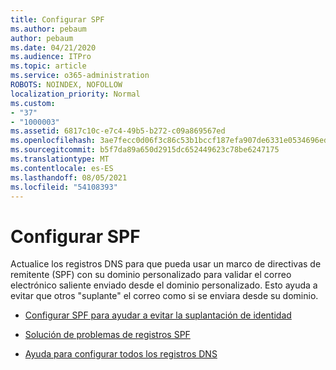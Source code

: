 ```yaml
---
title: Configurar SPF
ms.author: pebaum
author: pebaum
ms.date: 04/21/2020
ms.audience: ITPro
ms.topic: article
ms.service: o365-administration
ROBOTS: NOINDEX, NOFOLLOW
localization_priority: Normal
ms.custom:
- "37"
- "1000003"
ms.assetid: 6817c10c-e7c4-49b5-b272-c09a869567ed
ms.openlocfilehash: 3ae7fecc0d06f3c86c53b1bccf187efa907de6331e0534696edc1b0c80581f31
ms.sourcegitcommit: b5f7da89a650d2915dc652449623c78be6247175
ms.translationtype: MT
ms.contentlocale: es-ES
ms.lasthandoff: 08/05/2021
ms.locfileid: "54108393"
---
```

# <a name="set-up-spf"></a>Configurar SPF

Actualice los registros DNS para que pueda usar un marco de directivas de remitente (SPF) con su dominio personalizado para validar el correo electrónico saliente enviado desde el dominio personalizado. Esto ayuda a evitar que otros "suplante" el correo como si se enviara desde su dominio.
  
- [Configurar SPF para ayudar a evitar la suplantación de identidad](/microsoft-365/security/office-365-security/set-up-spf-in-office-365-to-help-prevent-spoofing)

- [Solución de problemas de registros SPF](/microsoft-365/security/office-365-security/how-office-365-uses-spf-to-prevent-spoofing#SPFTroubleshoot)

- [Ayuda para configurar todos los registros DNS](/microsoft-365/admin/get-help-with-domains/create-dns-records-at-any-dns-hosting-provider)
